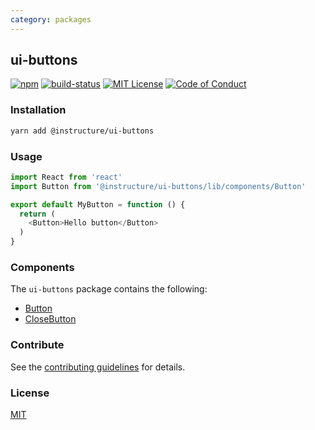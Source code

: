 ```yaml
---
category: packages
---
```


## ui-buttons

[![npm][npm]][npm-url]
[![build-status][build-status]][build-status-url]
[![MIT License][license-badge]][LICENSE]
[![Code of Conduct][coc-badge]][coc]


### Installation

```sh
yarn add @instructure/ui-buttons
```

### Usage

```js
import React from 'react'
import Button from '@instructure/ui-buttons/lib/components/Button'

export default MyButton = function () {
  return (
    <Button>Hello button</Button>
  )
}
```

### Components
The `ui-buttons` package contains the following:
- [Button](#Button)
- [CloseButton](#CloseButton)

### Contribute
See the [contributing guidelines](#contributing) for details.

### License

[MIT](LICENSE)

[npm]: https://img.shields.io/npm/v/@instructure/ui-buttons.svg
[npm-url]: https://npmjs.com/package/@instructure/ui-buttons

[build-status]: https://travis-ci.org/instructure/instructure-ui.svg?branch=master
[build-status-url]: https://travis-ci.org/instructure/instructure-ui "Travis CI"

[license-badge]: https://img.shields.io/npm/l/instructure-ui.svg?style=flat-square
[license]: https://github.com/instructure/instructure-ui/blob/master/LICENSE

[coc-badge]: https://img.shields.io/badge/code%20of-conduct-ff69b4.svg?style=flat-square
[coc]: https://github.com/instructure/instructure-ui/blob/master/CODE_OF_CONDUCT.md
